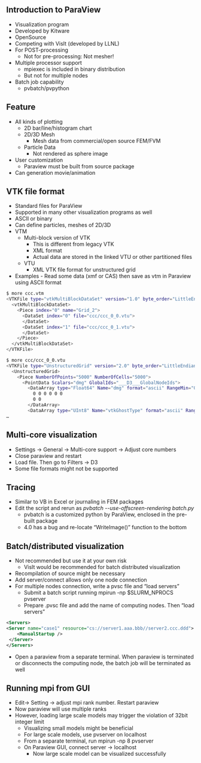 ## Introduction to ParaView
- Visualization program
- Developed by Kitware
- OpenSource
- Competing with VisIt (developed by LLNL)
- For POST-processing
	- Not for pre-processing: Not mesher!
- Multiple processor support
	- mpiexec is included in binary distribution
	- But not for multiple nodes
- Batch job capability
	- pvbatch/pvpython

## Feature
- All kinds of plotting
	- 2D bar/line/histogram chart
	- 2D/3D Mesh
		- Mesh data from commercial/open source FEM/FVM
	- Particle Data
		- Not rendered as sphere image
- User customization
	- Paraview must be built from source package
- Can generation movie/animation

## VTK file format
- Standard files for ParaView
- Supported in many other visualization programs as well
- ASCII or binary
- Can define particles, meshes of 2D/3D
- VTM
	- Multi-block version of VTK
		- This is different from legacy VTK
		- XML format
		- Actual data are stored in the linked VTU or other partitioned files
	- VTU
		- XML VTK file format for unstructured grid
- Examples
		- Read some data (xmf or CAS) then save as vtm in Paraview using ASCII format
```bash
$ more ccc.vtm
<VTKFile type="vtkMultiBlockDataSet" version="1.0" byte_order="LittleEndian" header_type="UInt64">
  <vtkMultiBlockDataSet>
    <Piece index="0" name="Grid_2">
      <DataSet index="0" file="ccc/ccc_0_0.vtu">
      </DataSet>
      <DataSet index="1" file="ccc/ccc_0_1.vtu">
      </DataSet>
    </Piece>
  </vtkMultiBlockDataSet>
</VTKFile>
```
```bash
$ more ccc/ccc_0_0.vtu 
<VTKFile type="UnstructuredGrid" version="2.0" byte_order="LittleEndian" header_type="UInt64">
  <UnstructuredGrid>
    <Piece NumberOfPoints="5000" NumberOfCells="5000">
      <PointData Scalars="dmg" GlobalIds="___D3___GlobalNodeIds">
        <DataArray type="Float64" Name="dmg" format="ascii" RangeMin="0" RangeMax="0">
          0 0 0 0 0 0
          0 0
        </DataArray>
        <DataArray type="UInt8" Name="vtkGhostType" format="ascii" RangeMin="0" RangeMax="0">
…
```

## Multi-core visualization
- Settings -> General -> Multi-core support -> Adjust core numbers
- Close paraview and restart
- Load file. Then go to Filters -> D3
- Some file formats might not be supported

## Tracing
- Similar to VB in Excel or journaling in FEM packages
- Edit the script and rerun as *pvbatch --use-offscreen-rendering batch.py*
	- pvbatch is a customized python by ParaView, enclosed in the pre-built package
	- 4.0 has a bug and re-locate “WriteImage()” function to the bottom

## Batch/distributed visualization
- Not recommended but use it at your own risk
  - VisIt would be recommended for batch distributed visualization
- Recompilation of source might be necessary
- Add server/connect allows only one node connection
- For multiple nodes connection, write a pvsc file and “load servers”
  - Submit a batch script running mpirun -np $SLURM_NPROCS pvserver
  - Prepare .pvsc file and add the name of computing nodes. Then “load servers”
```xml
<Servers>
<Server name="case1" resource="cs://server1.aaa.bbb//server2.ccc.ddd">
    <ManualStartup />
 </Server>
</Servers>
```
  - Open a paraview from a separate terminal. When paraview is terminated or disconnects the computing node, the batch job will be terminated as well

## Running mpi from GUI
- Edit-> Setting -> adjust mpi rank number. Restart paraview
- Now paraview will use multiple ranks
- However, loading large scale models may trigger the violation of 32bit integer limit
  - Visualizing small models might be beneficial
  - For large scale models, use pvserver on localhost
  - From a separate terminal, run mpirun -np 8 pvserver
  - On Paraview GUI, connect server -> localhost
    - Now large scale model can be visualized successfully
